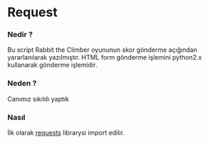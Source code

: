 # Request
### Nedir ?
Bu script Rabbit the Climber oyununun skor gönderme açığından yararlanılarak yazılmıştır.
HTML form gönderme işlemini python2.x kullanarak gönderme işlemidir.
### Neden ?
Canımız sıkıldı yaptık
### Nasıl
İlk olarak [requests](https://github.com/kennethreitz/requests/) librarysi import edilir.


